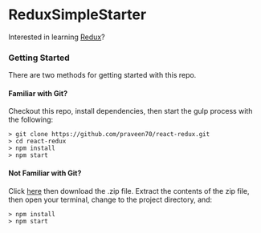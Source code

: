 # ReduxSimpleStarter

Interested in learning [Redux](https://www.udemy.com/react-redux/)?

### Getting Started

There are two methods for getting started with this repo.

#### Familiar with Git?
Checkout this repo, install dependencies, then start the gulp process with the following:

```
> git clone https://github.com/praveen70/react-redux.git
> cd react-redux
> npm install
> npm start
```

#### Not Familiar with Git?
Click [here](https://github.com/praveen70/eact-redux/) then download the .zip file.  Extract the contents of the zip file, then open your terminal, change to the project directory, and:

```
> npm install
> npm start
```
